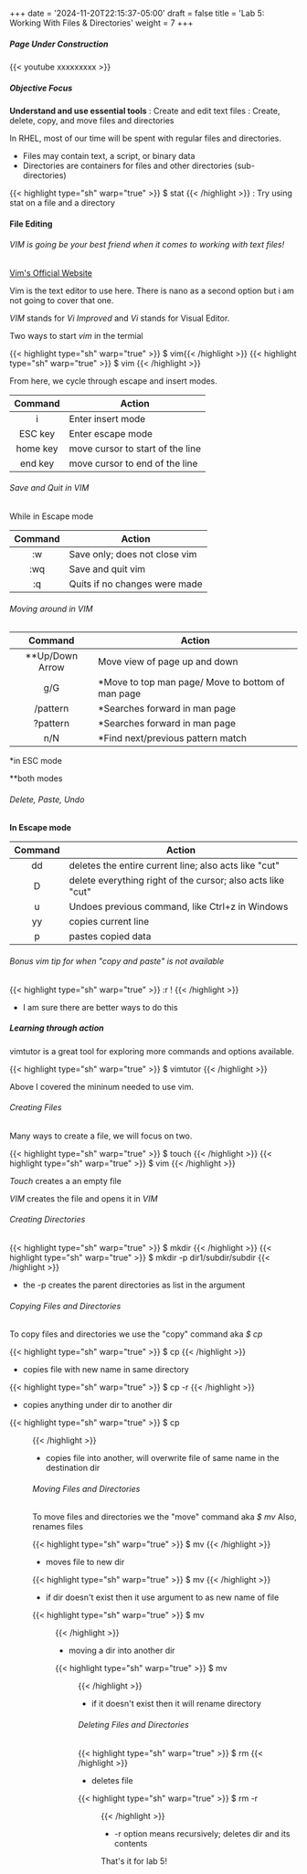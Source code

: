 +++
date = '2024-11-20T22:15:37-05:00'
draft = false
title = 'Lab 5: Working With Files & Directories'
weight = 7
+++





##### Page Under Construction

{{< youtube xxxxxxxxx >}}

##### Objective Focus
**Understand and use essential tools**
: Create and edit text files
: Create, delete, copy, and move files and directories

In RHEL, most of our time will be spent with regular files and directories. 
- Files may contain text, a script, or binary data
- Directories are containers for files and other directories (sub-directories)

{{< highlight type="sh" warp="true" >}} $ stat <file or dir>{{< /highlight >}}
:	Try using stat on a file and a directory

#### File Editing 

###### VIM is going be your best friend when it comes to working with text files!

[Vim's Official Website](https://www.vim.org/)

Vim is the text editor to use here. There is nano as a second option but i am not going to cover that one. 

*VIM* stands for *Vi Improved* and *Vi* stands for Visual Editor. 

Two ways to start *vim* in the termial

{{< highlight type="sh" warp="true" >}} $ vim{{< /highlight >}}
{{< highlight type="sh" warp="true" >}} $ vim <file> {{< /highlight >}}

From here, we cycle through escape and insert modes. 

|Command| Action |
:--------:|---------
i|Enter insert mode|
ESC key | Enter escape mode|
home key | move cursor to start of the line|
end key | move cursor to end of the line|

###### Save and Quit in VIM

While in Escape mode

|Command|Action|
:------:|-------
:w| Save only; does not close vim|
:wq|Save and quit vim|
:q|Quits if no changes were made|

###### Moving around in VIM

| Command     | Action |
| :-----------: | ----------- |
| **Up/Down Arrow | Move view of page up and down       |
| g/G   | *Move to top man page/ Move to bottom of man page        |
| /pattern   | *Searches forward in man page        |
| ?pattern   |  *Searches forward in man page        |
| n/N        | *Find next/previous pattern match|

*in ESC mode

**both modes
###### Delete, Paste, Undo

**In Escape mode**

| Command     | Action |
| :-----------: | ----------- |
|dd|deletes the entire current line; also acts like "cut"|
|D |delete everything right of the cursor; also acts like "cut"|
|u|Undoes previous command, like Ctrl+z in Windows|
|yy|copies current line|
|p|pastes copied data |


###### Bonus vim tip for when "copy and paste" is not available

{{< highlight type="sh" warp="true" >}} :r !<command>  {{< /highlight >}}
- I am sure there are better ways to do this


##### Learning through action

vimtutor is a great tool for exploring more commands and options available. 

{{< highlight type="sh" warp="true" >}} $ vimtutor  {{< /highlight >}}


Above I covered the mininum needed to use vim.
###### Creating Files

Many ways to create a file, we will focus on two.


{{< highlight type="sh" warp="true" >}} $ touch <filename> {{< /highlight >}}
{{< highlight type="sh" warp="true" >}} $ vim <filename> {{< /highlight >}}

*Touch* creates a an empty file

*VIM* creates the file and opens it in *VIM*

###### Creating Directories

{{< highlight type="sh" warp="true" >}} $ mkdir <dirname> {{< /highlight >}}
{{< highlight type="sh" warp="true" >}} $ mkdir -p dir1/subdir/subdir {{< /highlight >}}
- the -p creates the parent directories as list in the argument 

###### Copying Files and Directories
To copy files and directories we use the "copy" command aka *$ cp*

{{< highlight type="sh" warp="true" >}} $ cp <file> <copyoffile> {{< /highlight >}}
- copies file with new name in same directory

{{< highlight type="sh" warp="true" >}} $ cp -r  <dir1> <dir2> {{< /highlight >}}
- copies anything under dir to another dir

{{< highlight type="sh" warp="true" >}} $ cp <file> <dir> {{< /highlight >}}
- copies file into another, will overwrite file of same name in the destination dir



###### Moving Files and Directories

To move files and directories we the "move" command aka *$ mv*
Also, renames files 

{{< highlight type="sh" warp="true" >}} $ mv <file> <destdir> {{< /highlight >}}
- moves file to new dir

{{< highlight type="sh" warp="true" >}} $ mv <file> <renamedfile> {{< /highlight >}}
- if dir doesn't exist then it use argument to as new name of file 

{{< highlight type="sh" warp="true" >}} $ mv <dir> <exisitingdir> {{< /highlight >}}
- moving a dir into another dir

{{< highlight type="sh" warp="true" >}} $ mv <dir> <renameddir> {{< /highlight >}}
- if it doesn't exist then it will rename directory 


###### Deleting Files and Directories 

{{< highlight type="sh" warp="true" >}} $ rm <filename> {{< /highlight >}}
- deletes file 

{{< highlight type="sh" warp="true" >}} $ rm -r <dir> {{< /highlight >}}
- -r option means recursively; deletes dir and its contents 


That's it for lab 5! 


